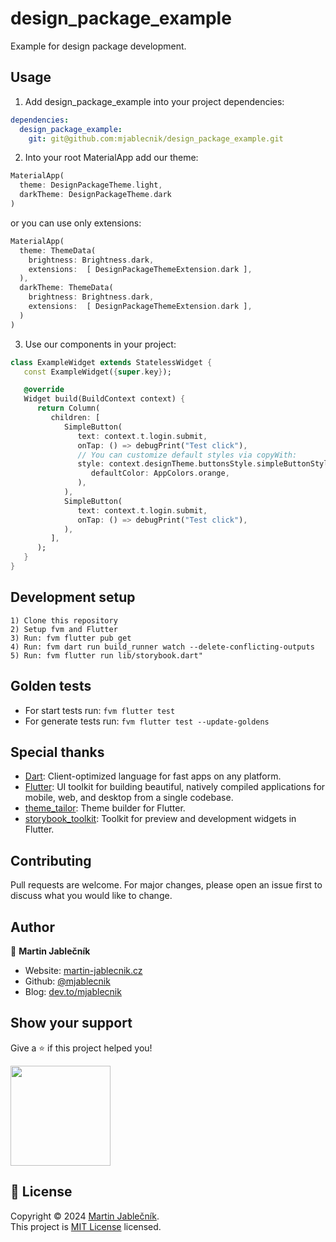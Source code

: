 # design_package_example
Example for design package development.

## Usage
1) Add design_package_example into your project dependencies:
  ```yaml
  dependencies:
    design_package_example:
      git: git@github.com:mjablecnik/design_package_example.git
  ```
   
2) Into your root MaterialApp add our theme:
  ```dart
  MaterialApp(
    theme: DesignPackageTheme.light,
    darkTheme: DesignPackageTheme.dark
  )
  ```

or you can use only extensions:
  ```dart
  MaterialApp(
    theme: ThemeData(
      brightness: Brightness.dark,
      extensions:  [ DesignPackageThemeExtension.dark ],
    ),
    darkTheme: ThemeData(
      brightness: Brightness.dark,
      extensions:  [ DesignPackageThemeExtension.dark ],
    )
  )
  ```

3) Use our components in your project:
  ```dart
  class ExampleWidget extends StatelessWidget {
     const ExampleWidget({super.key});
  
     @override
     Widget build(BuildContext context) {
        return Column(
           children: [
              SimpleButton(
                 text: context.t.login.submit,
                 onTap: () => debugPrint("Test click"),
                 // You can customize default styles via copyWith:
                 style: context.designTheme.buttonsStyle.simpleButtonStyle.copyWith(
                    defaultColor: AppColors.orange,
                 ),
              ),
              SimpleButton(
                 text: context.t.login.submit,
                 onTap: () => debugPrint("Test click"),
              ),
           ],
        );
     }
  }
  ```

## Development setup

  ```
  1) Clone this repository
  2) Setup fvm and Flutter
  3) Run: fvm flutter pub get
  4) Run: fvm dart run build_runner watch --delete-conflicting-outputs
  5) Run: fvm flutter run lib/storybook.dart"
  ```

## Golden tests

- For start tests run: `fvm flutter test`
- For generate tests run: `fvm flutter test --update-goldens`

## Special thanks

- [Dart](https://dart.dev/): Client-optimized language for fast apps on any platform.
- [Flutter](https://flutter.dev/): UI toolkit for building beautiful, natively compiled applications for mobile, web, and desktop from a single codebase.
- [theme_tailor](https://pub.dev/packages/theme_tailor): Theme builder for Flutter.
- [storybook_toolkit](https://pub.dev/packages/storybook_toolkit): Toolkit for preview and development widgets in Flutter.


## Contributing
Pull requests are welcome. For major changes, please open an issue first to discuss what you would like to change.


## Author

👤 **Martin Jablečník**

* Website: [martin-jablecnik.cz](https://www.martin-jablecnik.cz)
* Github: [@mjablecnik](https://github.com/mjablecnik)
* Blog: [dev.to/mjablecnik](https://dev.to/mjablecnik)


## Show your support

Give a ⭐️ if this project helped you!

<a href="https://www.patreon.com/mjablecnik">
  <img src="https://c5.patreon.com/external/logo/become_a_patron_button@2x.png" width="160">
</a>


## 📝 License

Copyright © 2024 [Martin Jablečník](https://github.com/mjablecnik).<br />
This project is [MIT License](https://choosealicense.com/licenses/mit/) licensed.

